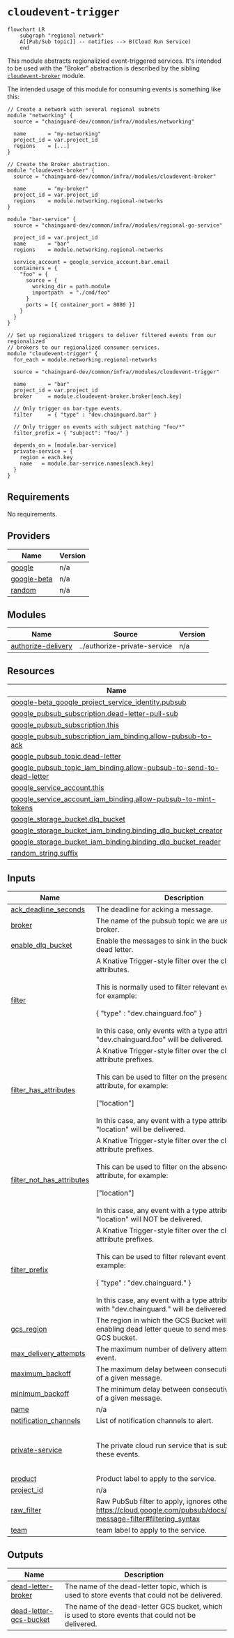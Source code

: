 # `cloudevent-trigger`

```mermaid
flowchart LR
    subgraph "regional network"
    A[[Pub/Sub topic]] -- notifies --> B(Cloud Run Service)
    end
```

This module abstracts regionalizied event-triggered services.
It's intended to be used with the "Broker" abstraction is described by the sibling [`cloudevent-broker`](./../cloudevent-broker/) module.

The intended usage of this module for consuming events is something like this:

```hcl
// Create a network with several regional subnets
module "networking" {
  source = "chainguard-dev/common/infra//modules/networking"

  name       = "my-networking"
  project_id = var.project_id
  regions    = [...]
}

// Create the Broker abstraction.
module "cloudevent-broker" {
  source = "chainguard-dev/common/infra//modules/cloudevent-broker"

  name       = "my-broker"
  project_id = var.project_id
  regions    = module.networking.regional-networks
}

module "bar-service" {
  source = "chainguard-dev/common/infra//modules/regional-go-service"

  project_id = var.project_id
  name       = "bar"
  regions    = module.networking.regional-networks

  service_account = google_service_account.bar.email
  containers = {
    "foo" = {
      source = {
        working_dir = path.module
        importpath  = "./cmd/foo"
      }
      ports = [{ container_port = 8080 }]
    }
  }
}

// Set up regionalized triggers to deliver filtered events from our regionalized
// brokers to our regionalized consumer services.
module "cloudevent-trigger" {
  for_each = module.networking.regional-networks

  source = "chainguard-dev/common/infra//modules/cloudevent-trigger"

  name       = "bar"
  project_id = var.project_id
  broker     = module.cloudevent-broker.broker[each.key]

  // Only trigger on bar-type events.
  filter     = { "type" : "dev.chainguard.bar" }

  // Only trigger on events with subject matching "foo/*"
  filter_prefix = { "subject": "foo/" }

  depends_on = [module.bar-service]
  private-service = {
    region = each.key
    name   = module.bar-service.names[each.key]
  }
}
```

<!-- BEGIN_TF_DOCS -->
## Requirements

No requirements.

## Providers

| Name | Version |
|------|---------|
| <a name="provider_google"></a> [google](#provider\_google) | n/a |
| <a name="provider_google-beta"></a> [google-beta](#provider\_google-beta) | n/a |
| <a name="provider_random"></a> [random](#provider\_random) | n/a |

## Modules

| Name | Source | Version |
|------|--------|---------|
| <a name="module_authorize-delivery"></a> [authorize-delivery](#module\_authorize-delivery) | ../authorize-private-service | n/a |

## Resources

| Name | Type |
|------|------|
| [google-beta_google_project_service_identity.pubsub](https://registry.terraform.io/providers/hashicorp/google-beta/latest/docs/resources/google_project_service_identity) | resource |
| [google_pubsub_subscription.dead-letter-pull-sub](https://registry.terraform.io/providers/hashicorp/google/latest/docs/resources/pubsub_subscription) | resource |
| [google_pubsub_subscription.this](https://registry.terraform.io/providers/hashicorp/google/latest/docs/resources/pubsub_subscription) | resource |
| [google_pubsub_subscription_iam_binding.allow-pubsub-to-ack](https://registry.terraform.io/providers/hashicorp/google/latest/docs/resources/pubsub_subscription_iam_binding) | resource |
| [google_pubsub_topic.dead-letter](https://registry.terraform.io/providers/hashicorp/google/latest/docs/resources/pubsub_topic) | resource |
| [google_pubsub_topic_iam_binding.allow-pubsub-to-send-to-dead-letter](https://registry.terraform.io/providers/hashicorp/google/latest/docs/resources/pubsub_topic_iam_binding) | resource |
| [google_service_account.this](https://registry.terraform.io/providers/hashicorp/google/latest/docs/resources/service_account) | resource |
| [google_service_account_iam_binding.allow-pubsub-to-mint-tokens](https://registry.terraform.io/providers/hashicorp/google/latest/docs/resources/service_account_iam_binding) | resource |
| [google_storage_bucket.dlq_bucket](https://registry.terraform.io/providers/hashicorp/google/latest/docs/resources/storage_bucket) | resource |
| [google_storage_bucket_iam_binding.binding_dlq_bucket_creator](https://registry.terraform.io/providers/hashicorp/google/latest/docs/resources/storage_bucket_iam_binding) | resource |
| [google_storage_bucket_iam_binding.binding_dlq_bucket_reader](https://registry.terraform.io/providers/hashicorp/google/latest/docs/resources/storage_bucket_iam_binding) | resource |
| [random_string.suffix](https://registry.terraform.io/providers/hashicorp/random/latest/docs/resources/string) | resource |

## Inputs

| Name | Description | Type | Default | Required |
|------|-------------|------|---------|:--------:|
| <a name="input_ack_deadline_seconds"></a> [ack\_deadline\_seconds](#input\_ack\_deadline\_seconds) | The deadline for acking a message. | `number` | `300` | no |
| <a name="input_broker"></a> [broker](#input\_broker) | The name of the pubsub topic we are using as a broker. | `string` | n/a | yes |
| <a name="input_enable_dlq_bucket"></a> [enable\_dlq\_bucket](#input\_enable\_dlq\_bucket) | Enable the messages to sink in the bucket for the dead letter. | `bool` | `false` | no |
| <a name="input_filter"></a> [filter](#input\_filter) | A Knative Trigger-style filter over the cloud event attributes.<br/><br/>This is normally used to filter relevant event types, for example:<br/><br/>  { "type" : "dev.chainguard.foo" }<br/><br/>In this case, only events with a type attribute of "dev.chainguard.foo" will be delivered. | `map(string)` | `{}` | no |
| <a name="input_filter_has_attributes"></a> [filter\_has\_attributes](#input\_filter\_has\_attributes) | A Knative Trigger-style filter over the cloud event attribute prefixes.<br/><br/>This can be used to filter on the presence of an event attribute, for example:<br/><br/>  ["location"]<br/><br/>In this case, any event with a type attribute of "location" will be delivered. | `list(string)` | `[]` | no |
| <a name="input_filter_not_has_attributes"></a> [filter\_not\_has\_attributes](#input\_filter\_not\_has\_attributes) | A Knative Trigger-style filter over the cloud event attribute prefixes.<br/><br/>This can be used to filter on the absence of an event attribute, for example:<br/><br/>  ["location"]<br/><br/>In this case, any event with a type attribute of "location" will NOT be delivered. | `list(string)` | `[]` | no |
| <a name="input_filter_prefix"></a> [filter\_prefix](#input\_filter\_prefix) | A Knative Trigger-style filter over the cloud event attribute prefixes.<br/><br/>This can be used to filter relevant event types, for example:<br/><br/>  { "type" : "dev.chainguard." }<br/><br/>In this case, any event with a type attribute that starts with "dev.chainguard." will be delivered. | `map(string)` | `{}` | no |
| <a name="input_gcs_region"></a> [gcs\_region](#input\_gcs\_region) | The region in which the GCS Bucket will be created if enabling dead letter queue to send messages to the GCS bucket. | `string` | `"US"` | no |
| <a name="input_max_delivery_attempts"></a> [max\_delivery\_attempts](#input\_max\_delivery\_attempts) | The maximum number of delivery attempts for any event. | `number` | `20` | no |
| <a name="input_maximum_backoff"></a> [maximum\_backoff](#input\_maximum\_backoff) | The maximum delay between consecutive deliveries of a given message. | `number` | `600` | no |
| <a name="input_minimum_backoff"></a> [minimum\_backoff](#input\_minimum\_backoff) | The minimum delay between consecutive deliveries of a given message. | `number` | `10` | no |
| <a name="input_name"></a> [name](#input\_name) | n/a | `string` | n/a | yes |
| <a name="input_notification_channels"></a> [notification\_channels](#input\_notification\_channels) | List of notification channels to alert. | `list(string)` | n/a | yes |
| <a name="input_private-service"></a> [private-service](#input\_private-service) | The private cloud run service that is subscribing to these events. | <pre>object({<br/>    name   = string<br/>    region = string<br/>  })</pre> | n/a | yes |
| <a name="input_product"></a> [product](#input\_product) | Product label to apply to the service. | `string` | `"unknown"` | no |
| <a name="input_project_id"></a> [project\_id](#input\_project\_id) | n/a | `string` | n/a | yes |
| <a name="input_raw_filter"></a> [raw\_filter](#input\_raw\_filter) | Raw PubSub filter to apply, ignores other variables. https://cloud.google.com/pubsub/docs/subscription-message-filter#filtering_syntax | `string` | `""` | no |
| <a name="input_team"></a> [team](#input\_team) | team label to apply to the service. | `string` | `"unknown"` | no |

## Outputs

| Name | Description |
|------|-------------|
| <a name="output_dead-letter-broker"></a> [dead-letter-broker](#output\_dead-letter-broker) | The name of the dead-letter topic, which is used to store events that could not be delivered. |
| <a name="output_dead-letter-gcs-bucket"></a> [dead-letter-gcs-bucket](#output\_dead-letter-gcs-bucket) | The name of the dead-letter GCS bucket, which is used to store events that could not be delivered. |
<!-- END_TF_DOCS -->
